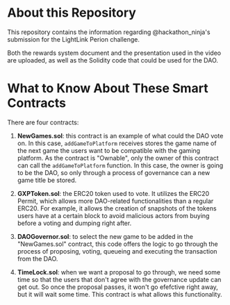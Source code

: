 # About this Repository

This repository contains the information regarding @hackathon_ninja's submission for the LightLink Perion challenge.

Both the rewards system document and the presentation used in the video are uploaded, as well as the Solidity code that could be used for the DAO.

# What to Know About These Smart Contracts

There are four contracts:

1. **NewGames.sol**: this contract is an example of what could the DAO vote on. In this case, `addGameToPlatform` receives stores the game name of the next game the users want to be compatible with the gaming platform. As the contract is "Ownable", only the owner of this contract can call the `addGameToPlatform` function. In this case, the owner is going to be the DAO, so only through a process of governance can a new game title be stored.

2. **GXPToken.sol**: the ERC20 token used to vote. It utilizes the ERC20 Permit, which allows more DAO-related functionalities than a regular ERC20. For example, it allows the creation of snapshots of the tokens users have at a certain block to avoid malicious actors from buying before a voting and dumping right after.

3. **DAOGovernor.sol**: to select the new game to be added in the "NewGames.sol" contract, this code offers the logic to go through the process of proposing, voting, queueing and executing the transaction from the DAO.

4. **TimeLock.sol**: when we want a proposal to go through, we need some time so that the users that don't agree with the governance update can get out. So once the proposal passes, it won't go efefctive right away, but it will wait some time. This contract is what allows this functionality.
